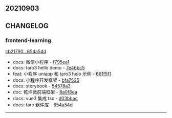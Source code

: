 ## 20210903

## CHANGELOG

### frontend-learning

[cb21790...654a54d](https://github.com/zhbhun/frontend-learning/compare/cb21790...654a54d)

* docs: 微信小程序 - [f795ea1](https://github.com/zhbhun/frontend-learning/commit/f795ea10a47a59e99ce35d92f7969dc4f731b7c3)
* docs: taro3 hello demo - [7e46bc5](https://github.com/zhbhun/frontend-learning/commit/7e46bc5b854607c2899e18ab05e0303fd706abdf)
* feat: 小程序 uniapp 和 taro3 helo 示例 - [661f5f1](https://github.com/zhbhun/frontend-learning/commit/661f5f1f32fdc8b3bca120f45d193a10644dd8d8)
* docs: 小程序开发框架 - [bfa7535](https://github.com/zhbhun/frontend-learning/commit/bfa753552db03c57ef8205f0b6ef68f7fa7c19e0)
* docs: storybook - [54578a3](https://github.com/zhbhun/frontend-learning/commit/54578a393fc03811a8ec8e0a67222a127cca1395)
* doc: 乾坤微前端框架 - [8a0f8ea](https://github.com/zhbhun/frontend-learning/commit/8a0f8eada12d712d239957224b2f35de59bde91e)
* docs: vue3 集成 tsx - [d03bbac](https://github.com/zhbhun/frontend-learning/commit/d03bbac9e37a9a5253fa264020c8da2a64e4087a)
* docs: taro 组件库 - [654a54d](https://github.com/zhbhun/frontend-learning/commit/654a54d2a28767f218bdac566814f98d4a58168e)

---

